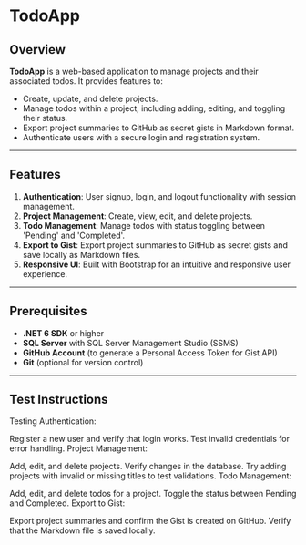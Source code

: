 # TodoApp

## Overview
**TodoApp** is a web-based application to manage projects and their associated todos. It provides features to:
- Create, update, and delete projects.
- Manage todos within a project, including adding, editing, and toggling their status.
- Export project summaries to GitHub as secret gists in Markdown format.
- Authenticate users with a secure login and registration system.

---

## Features
1. **Authentication**: User signup, login, and logout functionality with session management.
2. **Project Management**: Create, view, edit, and delete projects.
3. **Todo Management**: Manage todos with status toggling between 'Pending' and 'Completed'.
4. **Export to Gist**: Export project summaries to GitHub as secret gists and save locally as Markdown files.
5. **Responsive UI**: Built with Bootstrap for an intuitive and responsive user experience.

---

## Prerequisites
- **.NET 6 SDK** or higher
- **SQL Server** with SQL Server Management Studio (SSMS)
- **GitHub Account** (to generate a Personal Access Token for Gist API)
- **Git** (optional for version control)

---

## Test Instructions

Testing
Authentication:

Register a new user and verify that login works.
Test invalid credentials for error handling.
Project Management:

Add, edit, and delete projects. Verify changes in the database.
Try adding projects with invalid or missing titles to test validations.
Todo Management:

Add, edit, and delete todos for a project.
Toggle the status between Pending and Completed.
Export to Gist:

Export project summaries and confirm the Gist is created on GitHub.
Verify that the Markdown file is saved locally.
